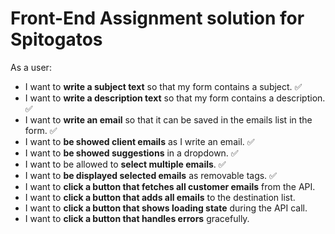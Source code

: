 # Front-End Assignment solution for Spitogatos

As a user:

- I want to **write a subject text** so that my form contains a subject. ✅
- I want to **write a description text** so that my form contains a description. ✅
- I want to **write an email** so that it can be saved in the emails list in the form. ✅
- I want to **be showed client emails** as I write an email. ✅
- I want to **be showed suggestions** in a dropdown. ✅
- I want to be allowed to **select multiple emails**. ✅
- I want to **be displayed selected emails** as removable tags. ✅
- I want to **click a button that fetches all customer emails** from the API.
- I want to **click a button that adds all emails** to the destination list.
- I want to **click a button that shows loading state** during the API call.
- I want to **click a button that handles errors** gracefully.
